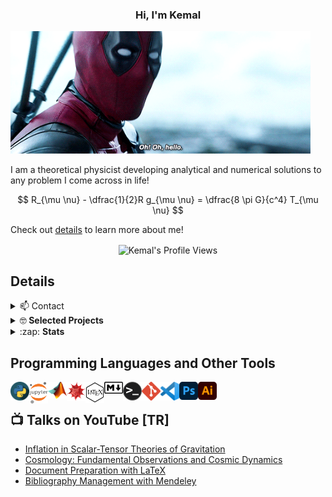 <p align="center">
  <h3 align="center">Hi, I'm Kemal </h3>
  <img alt= "Hey!" src="https://github.com/Kemalakin/Kemalakin/blob/main/figs/dpool.gif?raw=true"  width="480" title="Hey!" />
</p>



I am a theoretical physicist developing analytical and numerical solutions to any problem I come across in life!

$$
R_{\mu \nu} - \dfrac{1}{2}R g_{\mu \nu} = \dfrac{8 \pi G}{c^4} T_{\mu \nu}
$$
  

Check out [details](#details) to learn more about me!

<p align="center"> 
  <img align="center" src="https://komarev.com/ghpvc/?username=kemalakin&color=red&style=flat" alt="Kemal's Profile Views" />
</p>

<!--

- 🔭 I’m currently working on ...

-->

  

## Details

  
<details>
<summary>📫 Contact</summary>

 - [All Links](https://linktr.ee/KemalAkin)
 - [Twitter](https://twitter.com/KemalAkin)
 - [LinkedIn](https://www.linkedin.com/in/kemal-akin-960b80a3/)
 - [ResearchGate](https://www.researchgate.net/profile/Kemal-Akin)
 - [YouTube](https://www.youtube.com/channel/UC1B6zPMQR_MwxY90AOr_f_w)
</details>
 
<details>
    <summary>🤓<b> Selected Projects</b> </summary>


<details>
<summary> <b> Friedmann Universe Models </b> </summary>

Einstein Field Equations are analytically evaluated for FRW metric and differential equations to describe evolution of the universe obtained. Relevant DEs are solved using numerical methods (NumPy and SciPy). Solutions are visualized using Matplotlib and Seaborn. Python scripts and animated solutions are publicly available [here](https://www.youtube.com/watch?v=1ApCBAW2MzY&list=PL23uNIuuSqCI_-g88U4mi85wumfc8YRIy).
</details>

<details>
<summary> <b> Dynamical System Analysis of Quintessence Models </b> </summary>

An alternative to standard model of cosmology ($\Lambda \mathrm{-CDM}$) is developed through scalar field models of dark energy. Stability analysis of radiation-matter-quintescence models are performed using symbolic(SymPy and Mathematica) and numerical(NumPy and SciPy) methods. Trajectories in the phase space are visualized using matplotlib.
</details>

<details>
<summary> <b> Theoretical and Observational Aspects of Inflationary Cosmology </b> </summary>

Strong theory of the early universe is investigated starting from first principles. Model independent observational constraints are analysed using Bayesian interface with CosmoMC. Various inflaton models within and beyond the general relativity are tested against PLANCK datasets.
</details>

<details>
<summary> <b> Formalizing Slow-Roll Inflation in Scalar-Tensor Theories of Gravitation </b> </summary>

The viability of slow-roll approximation is examined by considering the structure of phase spaces in scalar--tensor theories of gravitation and the analysis is exemplified with a non-minimally coupled
scalar field to the spacetime curvature. Observational constraints are analysed using Bayesian interface with CosmoMC using PLANCK 2018 datasets. You can access the article from [here](https://www.sciencedirect.com/science/article/abs/pii/S2212686420303228).
</details>
<details>
<summary> <b> Koronoloji </b> </summary>

This personal project has started during COVID-19 outbreak. Case numbers are obtained by web scraping with Beautiful-Soap, local datasets are created, calculation of death/recovery rate, data fitting, visualization are performed with Python, native Excel functions and Adobe Illustrator. Daily numbers and charts are posted using automation scripts to social media through APIs. Currently, website is not active, however Instagram account is still available: [@koronoloji\_com](https://www.instagram.com/koronoloji_com)
</details>

<details>
<summary> <b> Technical Analysis of Stock Markets </b> </summary>

The project includes accessing the candlestick data through API, performing operations on data using Pandas and technical analysis libraries, plotting candlestick charts overlayed with indicators (RSI, MACD, Moving Averages) with Matplotlib, Seaborn and Plotly. The user also has access the relevant charts through Telegram Bot.

</details>

<details>
<summary> <b> Automated Cryptocurrency Portfolio Manager </b> </summary>

The project includes accessing the transaction history through broker(Binance/FTX) API, calculating profit/loss, average buy price, and the cost for each asset in the account. The user has access to portfolio through Telegram Bot by providing his/her API key.

</details>

<details>
<summary> <b> Modelling Infectious Diseases </b> </summary>

SIR(Susceptible, Infectious, Recovered) model is derived analytically and coupled differential equations are simultaneously solved using existing methods of SciPy and manual implementation of RK4. Stability of the disease is determined using symbolic methods from SymPy. Evolution of the disease within the society is visualized using Matplotlib. In the same manner, spread of HIV infection in the body is modelled and compared with publicly available data from an academic journal.

</details>

<details>
<summary> <b> Classification of Forensic Evidence </b> </summary>

Physical and chemical analyses of various forensic evidence from document forgery, ballistics and biological materials have been classified using Principal Component Analysis (PCA) from scikit-learn. A local database for each class of evidence has been created in order to match future evidence.  
</details>
</details>

<details>

<summary>:zap: <b> Stats </b> </summary>

<img  align="left"  alt="Kemal's GitHub Stats"  src="https://github-readme-stats.vercel.app/api?username=Kemalakin&show_icons=true&hide_border=false&title_color=E84231&icon_color=FFC300&bg_color=09131B&text_color=ffffff&border_color=0c1a25"  />
<br />
  
<br />
  
 </details>

[linktree]: https://linktr.ee/KemalAkin
[latex]: https://www.youtube.com/watch?v=7xDRiVObuF4&list=PL23uNIuuSqCIDCQCOXHiNVPXMQ9auzxqI&index=1

## Programming Languages and Other Tools

<img align="left" alt="Python" width="30px" src="https://github.com/Kemalakin/Kemalakin/blob/main/figs/python.png?raw=true" title="Python"/>
<img align="left" alt="Jupyter" width="30px" src="https://github.com/Kemalakin/Kemalakin/blob/main/figs/jupyter.png?raw=true" title="Jupyter Notebook"/>
<img align="left" alt="Matlab" width="30px" src="https://github.com/Kemalakin/Kemalakin/blob/main/figs/matlab.png?raw=true" title="Matlab"/>
<img align="left" alt="Mathematica" width="30px" src="https://github.com/Kemalakin/Kemalakin/blob/main/figs/mathematica.png?raw=true" title="Mathematica"/>

[<img align="left" alt="LaTeX" width="30px" src="https://github.com/Kemalakin/Kemalakin/blob/main/figs/latex.png?raw=true" title="LaTeX"/>][latex]

<img align="left" alt="Markdown" width="30px" src="https://github.com/Kemalakin/Kemalakin/blob/main/figs/md.png?raw=true" title="MarkDown"/>
<img align="left" alt="Terminal" width="30px" src="https://github.com/Kemalakin/Kemalakin/blob/main/figs/terminal.png?raw=true" title="Terminal"/>
<img align="left" alt="Git" width="30px" src="https://github.com/Kemalakin/Kemalakin/blob/main/figs/git.png?raw=true" title="Git"/>
<img align="left" alt="VS Code" width="30px" src="https://github.com/Kemalakin/Kemalakin/blob/main/figs/vsCode.png?raw=true" title="VS Code"/>
<img align="left" alt="Photoshop" width="30px" src="https://github.com/Kemalakin/Kemalakin/blob/main/figs/ps.png?raw=true" title="Photoshop"/>
<img align="left" alt="Illustrator" width="30px" src="https://github.com/Kemalakin/Kemalakin/blob/main/figs/ai.png?raw=true" title="Illustrator"/>

<br />

## 📺 Talks on YouTube [TR]

- [Inflation in Scalar-Tensor Theories of Gravitation](https://www.youtube.com/watch?v=qY57ptmequE&list=PL23uNIuuSqCIDCQCOXHiNVPXMQ9auzxqI&index=3)
- [Cosmology: Fundamental Observations and Cosmic Dynamics](https://www.youtube.com/watch?v=jf2ufe3by9U&list=PL23uNIuuSqCIDCQCOXHiNVPXMQ9auzxqI&index=2)
- [Document Preparation with LaTeX](https://www.youtube.com/watch?v=7xDRiVObuF4&list=PL23uNIuuSqCIDCQCOXHiNVPXMQ9auzxqI&index=1)
- [Bibliography Management with Mendeley](https://www.youtube.com/watch?v=sk9UYmUwfB4&list=PLmq86vD98cHLb4zneGX-zH1E5cde1_eoa&index=5)

